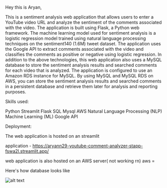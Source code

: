 Hey this is Aryan,

   This is a sentiment analysis web application that allows users to enter a YouTube video URL and analyze the sentiment of the comments associated with the video. The application is built using Flask, a Python web framework. The machine learning model used for sentiment analysis is a logistic regression model trained using natural language processing techniques on the sentiment140 (1.6M) tweet dataset. The application uses the Google API to extract comments associated with the video and classifies the comments as positive or negative using logistic regression. In addition to the above technologies, this web application also uses a MySQL database to store the sentiment analysis results and searched comments for each video that is analyzed. The application is configured to use an Amazon RDS instance for MySQL. By using MySQL and MySQL RDS on AWS, you can store the sentiment analysis results and searched comments in a persistent database and retrieve them later for analysis and reporting purposes.

Skills used:

Python
Streamlit
Flask
SQL
Mysql 
AWS
Natural Language Processing (NLP)
Machine Learning (ML)
Google API


Deployment:

The web application is hosted on an streamlit

application - https://aryann29-youtube-comment-analyzer-stapp-fswa2l.streamlit.app/

web application is also hosted on an AWS server( not working rn)
aws =  <!--  http://ec2-13-48-49-211.eu-north-1.compute.amazonaws.com:8080/ -->



Here's how database looks like 

![alt text](https://user-images.githubusercontent.com/63531062/229336573-4e33c64a-6b58-4e1f-b754-c0aba5f34a04.png)
